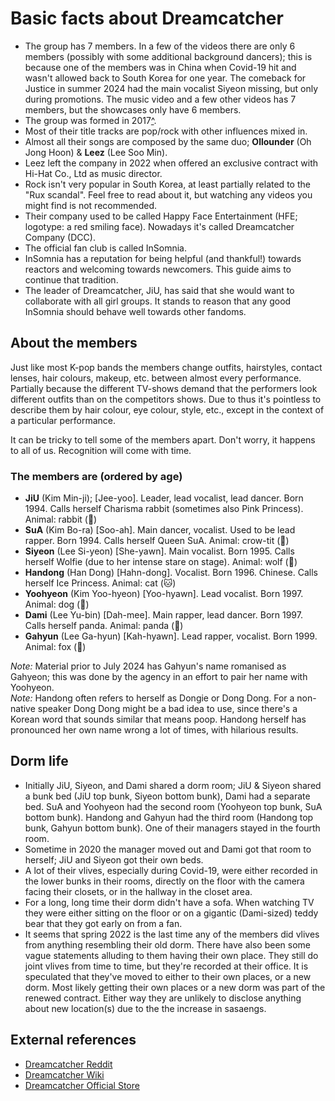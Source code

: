 # Basic facts about Dreamcatcher

* The group has 7 members. In a few of the videos there are only 6 members (possibly with some additional background dancers); this is because one of the members was in China when Covid-19 hit and wasn't allowed back to South Korea for one year.
  The comeback for Justice in summer 2024 had the main vocalist Siyeon missing, but only during promotions. The music video and a few other videos has 7 members, but the showcases only have 6 members.
* The group was formed in 2017[^](A_brief_history_of_Minx.md).
* Most of their title tracks are pop/rock with other influences mixed in.
* Almost all their songs are composed by the same duo; **Ollounder** (Oh Jong Hoon) & **Leez** (Lee Soo Min).
* Leez left the company in 2022 when offered an exclusive contract with Hi-Hat Co., Ltd as music director.
* Rock isn't very popular in South Korea, at least partially related to the "Rux scandal". Feel free to read about it, but watching any videos you might find is not recommended.
* Their company used to be called Happy Face Entertainment (HFE; logotype: a red smiling face). Nowadays it's called Dreamcatcher Company (DCC).
* The official fan club is called InSomnia.
* InSomnia has a reputation for being helpful (and thankful!) towards reactors and welcoming towards newcomers. This guide aims to continue that tradition.
* The leader of Dreamcatcher, JiU, has said that she would want to collaborate with all girl groups. It stands to reason that any good InSomnia should behave well towards other fandoms.

## About the members

Just like most K-pop bands the members change outfits, hairstyles,
contact lenses, hair colours, makeup, etc. between almost every performance.
Partially because the different TV-shows demand that the performers
look different outfits than on the competitors shows.
Due to thus it's pointless to describe them by hair colour, eye colour, style, etc.,
except in the context of a particular performance.

It can be tricky to tell some of the members apart. Don't worry, it happens to all of us.
Recognition will come with time.

### The members are (ordered by age)

* **JiU** (Kim Min-ji); [Jee-yoo]. Leader, lead vocalist, lead dancer. Born 1994. Calls herself Charisma rabbit (sometimes also Pink Princess). Animal: rabbit (🐰)
* **SuA** (Kim Bo-ra) [Soo-ah]. Main dancer, vocalist. Used to be lead rapper. Born 1994. Calls herself Queen SuA. Animal: crow-tit (🐥)
* **Siyeon** (Lee Si-yeon) [She-yawn]. Main vocalist. Born 1995. Calls herself Wolfie (due to her intense stare on stage). Animal: wolf (🐺)
* **Handong** (Han Dong) [Hahn-dong]. Vocalist. Born 1996. Chinese. Calls herself Ice Princess. Animal: cat (🐱)
* **Yoohyeon** (Kim Yoo-hyeon) [Yoo-hyawn]. Lead vocalist. Born 1997. Animal: dog (🐶)
* **Dami** (Lee Yu-bin) [Dah-mee]. Main rapper, lead dancer. Born 1997. Calls herself panda. Animal: panda (🐼)
* **Gahyun** (Lee Ga-hyun) [Kah-hyawn]. Lead rapper, vocalist. Born 1999. Animal: fox (🦊)

*Note:* Material prior to July 2024 has Gahyun\'s name romanised as Gahyeon; this was done by the agency in an effort to pair her name with Yoohyeon.  
*Note:* Handong often refers to herself as Dongie or Dong Dong. For a non-native speaker Dong Dong might be a bad idea to use, since there's a Korean
word that sounds similar that means poop. Handong herself has pronounced her own name wrong a lot of times, with hilarious results.

## Dorm life

* Initially JiU, Siyeon, and Dami shared a dorm room; JiU & Siyeon shared a bunk bed (JiU top bunk, Siyeon bottom bunk), Dami had a separate bed.
  SuA and Yoohyeon had the second room (Yoohyeon top bunk, SuA bottom bunk). Handong and Gahyun had the third room (Handong top bunk, Gahyun bottom bunk). One of their managers stayed in the fourth room.
* Sometime in 2020 the manager moved out and Dami got that room to herself; JiU and Siyeon got their own beds.
* A lot of their vlives, especially during Covid-19, were either recorded in the lower bunks in their rooms, directly on the floor with the camera facing their closets, or in the hallway in the closet area.
* For a long, long time their dorm didn't have a sofa. When watching TV they were either sitting on the floor or on a gigantic (Dami-sized) teddy bear that they got early on from a fan.
* It seems that spring 2022 is the last time any of the members did vlives from anything resembling their old dorm. There have also been some vague statements alluding to them having their own place.
  They still do joint vlives from time to time, but they're recorded at their office. It is speculated that they've moved to either to their own places,
  or a new dorm. Most likely getting their own places or a new dorm was part of the renewed contract. Either way they are unlikely to disclose anything about new location(s) due to the the increase in sasaengs.

## External references

* [Dreamcatcher Reddit](https://www.reddit.com/r/dreamcatcher/)
* [Dreamcatcher Wiki](https://dreamcatcher.fandom.com/wiki/Home)
* [Dreamcatcher Official Store](https://dreamcatcher.kr/)
